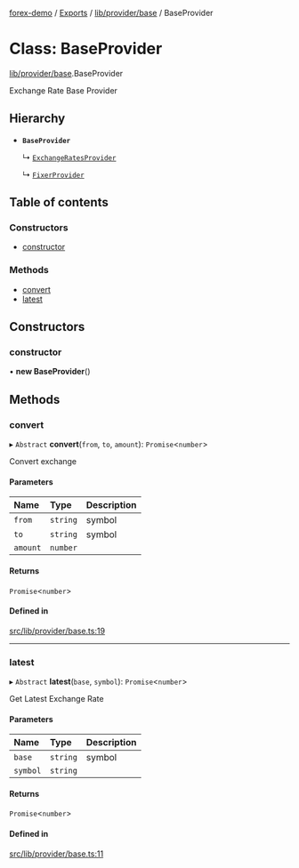 [forex-demo](../README.md) / [Exports](../modules.md) / [lib/provider/base](../modules/lib_provider_base.md) / BaseProvider

# Class: BaseProvider

[lib/provider/base](../modules/lib_provider_base.md).BaseProvider

Exchange Rate Base Provider

## Hierarchy

- **`BaseProvider`**

  ↳ [`ExchangeRatesProvider`](lib_provider_exchange_rates.ExchangeRatesProvider.md)

  ↳ [`FixerProvider`](lib_provider_fixer.FixerProvider.md)

## Table of contents

### Constructors

- [constructor](lib_provider_base.BaseProvider.md#constructor)

### Methods

- [convert](lib_provider_base.BaseProvider.md#convert)
- [latest](lib_provider_base.BaseProvider.md#latest)

## Constructors

### constructor

• **new BaseProvider**()

## Methods

### convert

▸ `Abstract` **convert**(`from`, `to`, `amount`): `Promise`<`number`\>

Convert exchange

#### Parameters

| Name     | Type     | Description |
| :------- | :------- | :---------- |
| `from`   | `string` | symbol      |
| `to`     | `string` | symbol      |
| `amount` | `number` |             |

#### Returns

`Promise`<`number`\>

#### Defined in

[src/lib/provider/base.ts:19](https://github.com/suphero/forex-demo/blob/e73074c/src/lib/provider/base.ts#L19)

---

### latest

▸ `Abstract` **latest**(`base`, `symbol`): `Promise`<`number`\>

Get Latest Exchange Rate

#### Parameters

| Name     | Type     | Description |
| :------- | :------- | :---------- |
| `base`   | `string` | symbol      |
| `symbol` | `string` |             |

#### Returns

`Promise`<`number`\>

#### Defined in

[src/lib/provider/base.ts:11](https://github.com/suphero/forex-demo/blob/e73074c/src/lib/provider/base.ts#L11)
